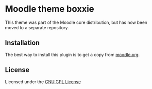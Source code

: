 Moodle theme boxxie
===================

This theme was part of the Moodle core distribution, but has now been moved to a separate repository.

Installation
------------

The best way to install this plugin is to get a copy from [moodle.org](https://moodle.org/plugins/view.php?plugin=theme_boxxie).

License
-------

Licensed under the [GNU GPL License](http://www.gnu.org/copyleft/gpl.html)
